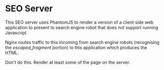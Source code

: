 # SEO Server

This SEO server uses PhantomJS to render a version of a client side web application to present to search engine robot that does not support running Javascript. 

Nginx routes traffic to this incoming from search engine robots (recognising the _escaped_fragment_ portion) to this application which produces the HTML.

Don't do this. Render at least some of the page on the server.